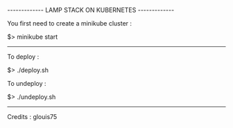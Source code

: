 ------------- LAMP STACK ON KUBERNETES -------------

You first need to create a minikube cluster :

$> minikube start

----------------------------------------------------

To deploy : 

$> ./deploy.sh

To undeploy :

$> ./undeploy.sh

----------------------------------------------------

Credits : glouis75
